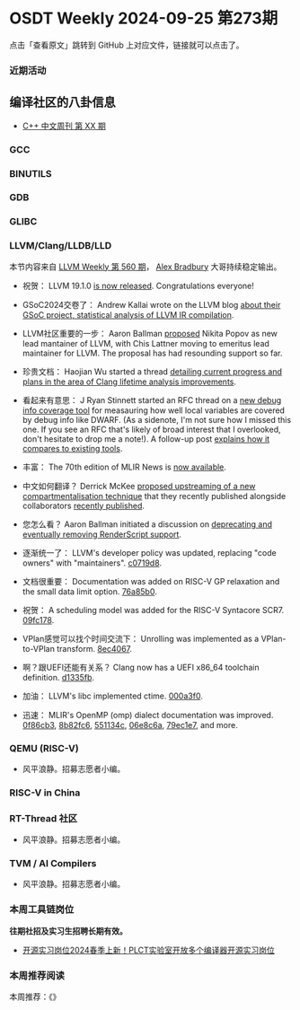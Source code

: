 # OSDT Weekly 2024-09-25 第273期

点击「查看原文」跳转到 GitHub 上对应文件，链接就可以点击了。

### 近期活动

## 编译社区的八卦信息

- [C++ 中文周刊 第 XX 期]()

### GCC

### BINUTILS

### GDB

### GLIBC

### LLVM/Clang/LLDB/LLD

本节内容来自 [LLVM Weekly 第 560 期](http://llvmweekly.org/issue/560)，
[Alex Bradbury](https://www.linkedin.com/in/alex-bradbury/) 大哥持续稳定输出。

* 祝贺： LLVM 19.1.0 [is now
released](https://discourse.llvm.org/t/llvm-19-1-0-released/81285).
Congratulations everyone!

* GSoC2024交卷了： Andrew Kallai wrote on the LLVM blog [about their GSoC project, statistical analysis of LLVM IR compilation](https://blog.llvm.org/posts/2024-08-29-gsoc-2024-statistical_analysis_of_llvm-ir_compilation/).

* LLVM社区重要的一步： Aaron Ballman [proposed](https://discourse.llvm.org/t/rfc-proposing-a-new-lead-maintainer-for-llvm/81290) Nikita Popov as new lead mantainer of LLVM, with Chis Lattner moving to emeritus lead maintainer for LLVM. The proposal has had resounding support so far.

* 珍贵文档： Haojian Wu started a thread [detailing current progress and plans in the area of Clang lifetime analysis improvements](https://discourse.llvm.org/t/lifetime-analysis-improvements-in-clang/81374).

* 看起来有意思： J Ryan Stinnett started an RFC thread on a [new debug info coverage tool](https://discourse.llvm.org/t/rfc-debug-info-coverage-tool/81142) for measauring how well local variables are covered by debug info like DWARF.  (As a sidenote, I'm not sure how I missed this one. If you see an RFC that's likely of broad interest that I overlooked, don't hesitate to drop me a note!). A follow-up post [explains how it compares to existing tools](https://discourse.llvm.org/t/rfc-debug-info-coverage-tool/81142/20).

* 丰富： The 70th edition of MLIR News is [now available](https://discourse.llvm.org/t/mlir-news-70th-edition-23rd-sept-2024/81354).

* 中文如何翻译？ Derrick McKee [proposed upstreaming of a new compartmentalisation technique](https://discourse.llvm.org/t/rfc-compartmentalization-support/81313) that they recently published alongside collaborators [recently published](https://www.ndss-symposium.org/ndss-paper/auto-draft-257/).

* 您怎么看？ Aaron Ballman initiated a discussion on [deprecating and eventually removing RenderScript support](https://discourse.llvm.org/t/rfc-deprecate-and-eventually-remove-renderscript-support/81284).

* 逐渐统一了： LLVM's developer policy was updated, replacing "code owners" with "maintainers".  [c0719d8](https://github.com/llvm/llvm-project/commit/c0719d8c08f4).

* 文档很重要： Documentation was added on RISC-V GP relaxation and the small data limit option. [76a85b0](https://github.com/llvm/llvm-project/commit/76a85b0e2f3e).

* 祝贺： A scheduling model was added for the RISC-V Syntacore SCR7.
  [09fc178](https://github.com/llvm/llvm-project/commit/09fc1781807b).

* VPlan感觉可以找个时间交流下： Unrolling was implemented as a VPlan-to-VPlan transform.
  [8ec4067](https://github.com/llvm/llvm-project/commit/8ec406757cb9).

* 啊？跟UEFI还能有关系？ Clang now has a UEFI x86_64 toolchain definition.
  [d1335fb](https://github.com/llvm/llvm-project/commit/d1335fb86466).

* 加油： LLVM's libc implemented ctime.
  [000a3f0](https://github.com/llvm/llvm-project/commit/000a3f0a5487).

* 迅速： MLIR's OpenMP (omp) dialect documentation was improved.
  [0f86cb3](https://github.com/llvm/llvm-project/commit/0f86cb315429),
  [8b82fc6](https://github.com/llvm/llvm-project/commit/8b82fc68a9d1),
  [551134c](https://github.com/llvm/llvm-project/commit/551134c043c0),
  [06e8c6a](https://github.com/llvm/llvm-project/commit/06e8c6aa0d0e),
  [79ec1e7](https://github.com/llvm/llvm-project/commit/79ec1e7d7298), and
  more.

### QEMU (RISC-V)

- 风平浪静。招募志愿者小编。

### RISC-V in China

### RT-Thread 社区

- 风平浪静。招募志愿者小编。

### TVM / AI Compilers

- 风平浪静。招募志愿者小编。

### 本周工具链岗位

**往期社招及实习生招聘长期有效。**

- [开源实习岗位2024春季上新！PLCT实验室开放多个编译器开源实习岗位](https://mp.weixin.qq.com/s/D-l7hE2S-21NCAZsVqPzMA)

### 本周推荐阅读

本周推荐：《》
